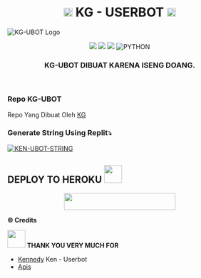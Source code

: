 <h1 align="center"><img src="./resources/extras/kenn.gif" width="20px">    KG - USERBOT    <img src="https://images.cooltext.com/5545012.gif" width="20px"></h1>

![KG-UBOT Logo](https://telegra.ph/file/de901eba4b8f4e3438ed2.jpg)

<p align="center">
    <a href="https://github.com/AlexdwiProject/MEONG-UBOT/commits/MEONG-UBOT"><img src="https://img.shields.io/github/last-commit/MEONGProject/MEONG-UBOT?color=ff0000&logo=github&logoColor=ffffff&style=for-the-badge" /></a>
    <a href="https://github.com/AlexdwiProject/MEONG-UBOT"> <img src="https://img.shields.io/github/repo-size/AlexdwiProject/MEONG-UBOT?logo=github&style=for-the-badge" /></a>
    <a href="https://pypi.org/project/Telethon/"><img src="https://img.shields.io/pypi/v/telethon?color=important&label=telethon&logo=python&logoColor=brightgreen&style=for-the-badge" /></a>
    <img alt="PYTHON" src="https://img.shields.io/badge/PYTHON-v3.9.6-purple?style=for-the-badge&logo=appveyor"/>
    </p>
    


<h3 align="center">KG-UBOT DIBUAT KARENA ISENG DOANG.</h3>
<p align="center">&nbsp;</p>

### Repo KG-UBOT
Repo Yang Dibuat Oleh [KG](https://t.me/knsgnwn) 


### Generate String Using Replit⤵️

[![KEN-UBOT-STRING](https://replit.com/badge/github/@KennedyProject/KEN-UBOT)](https://replit.com/@KennedyProject/KEN-UBOT-STRING)


## DEPLOY TO HEROKU <img src="./resources/extras/KGpurple.gif" width="40px">
<p align="center"><a href="https://heroku.com/deploy?template=https://github.com/kgproject1010/kgbot/tree/KEN-UBOT"> <img src="https://img.shields.io/badge/Deploy%20To%20Heroku-purple?style=flat&logo=heroku" width="250" height="38.60" /></a></p>


  <b>© Credits</b></summary>


 <img src="./resources/extras/Kenpurple.gif" width="40px"> **THANK YOU VERY MUCH FOR**
*   [Kennedy](https://github.com/KennedyProject/KEN-UBOT)    Ken - Userbot
*   [Apis](https://github.com/apisuserbot)
